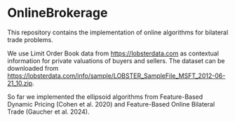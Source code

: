 # OnlineBrokerage
This repository contains the implementation of online algorithms for bilateral trade problems. 

We use Limit Order Book data from https://lobsterdata.com as contextual information for private valuations of buyers and sellers. The dataset can be downloaded from https://lobsterdata.com/info/sample/LOBSTER_SampleFile_MSFT_2012-06-21_10.zip.

So far we implemented the ellipsoid algorithms from Feature-Based Dynamic Pricing (Cohen et al. 2020) and Feature-Based Online Bilateral Trade (Gaucher et al. 2024).
